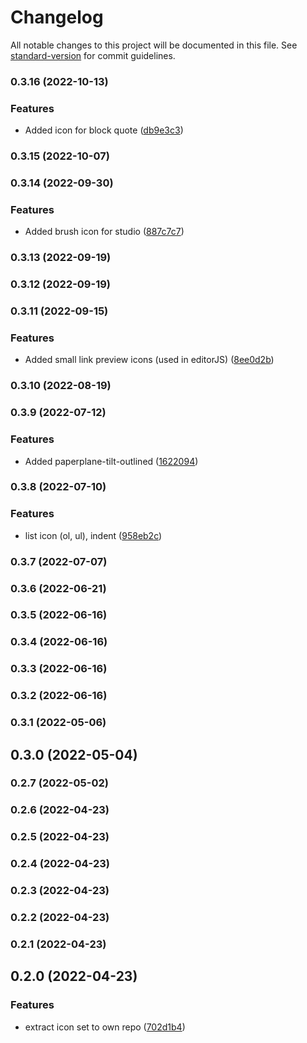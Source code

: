 # Changelog

All notable changes to this project will be documented in this file. See [standard-version](https://github.com/conventional-changelog/standard-version) for commit guidelines.

### 0.3.16 (2022-10-13)


### Features

* Added icon for block quote ([db9e3c3](https://github.com/haiilo/catalyst-icons/commit/db9e3c31362291f263ab4366674802cd05355f18))

### 0.3.15 (2022-10-07)

### 0.3.14 (2022-09-30)


### Features

* Added brush icon for studio ([887c7c7](https://github.com/haiilo/catalyst-icons/commit/887c7c7da23b73eb3a97a67a5ea1b57106b3bdfa))

### 0.3.13 (2022-09-19)

### 0.3.12 (2022-09-19)

### 0.3.11 (2022-09-15)


### Features

* Added small link preview icons (used in editorJS) ([8ee0d2b](https://github.com/haiilo/catalyst-icons/commit/8ee0d2b2fdd860badc66b0d43d87946f78f5efd1))

### 0.3.10 (2022-08-19)

### 0.3.9 (2022-07-12)


### Features

* Added paperplane-tilt-outlined ([1622094](https://github.com/haiilo/catalyst-icons/commit/1622094d916093da6e4cc9b57cddcd5aa335da02))

### 0.3.8 (2022-07-10)


### Features

* list icon (ol, ul), indent ([958eb2c](https://github.com/haiilo/catalyst-icons/commit/958eb2c00814a3758ecf834cae03e4e799a31a12))

### 0.3.7 (2022-07-07)

### 0.3.6 (2022-06-21)

### 0.3.5 (2022-06-16)

### 0.3.4 (2022-06-16)

### 0.3.3 (2022-06-16)

### 0.3.2 (2022-06-16)

### 0.3.1 (2022-05-06)

## 0.3.0 (2022-05-04)

### 0.2.7 (2022-05-02)

### 0.2.6 (2022-04-23)

### 0.2.5 (2022-04-23)

### 0.2.4 (2022-04-23)

### 0.2.3 (2022-04-23)

### 0.2.2 (2022-04-23)

### 0.2.1 (2022-04-23)

## 0.2.0 (2022-04-23)


### Features

* extract icon set to own repo ([702d1b4](https://github.com/haiilo/catalyst-icons/commit/702d1b43025df419b0e68059429f07a4bae422a8))
